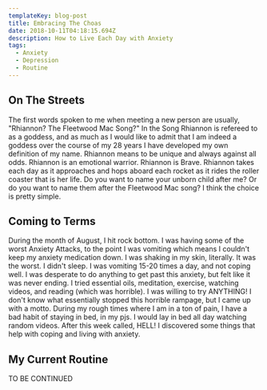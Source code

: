 ```yaml
---
templateKey: blog-post
title: Embracing The Choas
date: 2018-10-11T04:18:15.694Z
description: How to Live Each Day with Anxiety
tags:
  - Anxiety
  - Depression
  - Routine
---
```

## On The Streets

The first words spoken to me when meeting a new person are usually, "Rhiannon? The Fleetwood Mac Song?"  In the Song Rhiannon is refereed to as a goddess, and as much as I would like to admit that I am indeed a goddess over the course of my 28 years I have developed my own definition of my name.  Rhiannon means to be unique and always against all odds. Rhiannon is an emotional warrior.  Rhiannon is Brave.  Rhiannon takes each day as it approaches and hops aboard each rocket as it rides the roller coaster that is her life.  Do you want to name your unborn child after me? Or do you want to name them after the Fleetwood Mac song?  I think the choice is pretty simple. 

## Coming to Terms

During the month of August, I hit rock bottom.  I was having some of the worst Anxiety Attacks, to the point I was vomiting which means I couldn't keep my anxiety medication down.  I was shaking in my skin, literally.  It was the worst. I didn't sleep.  I was vomiting 15-20 times a day, and not coping well.  I was desperate to do anything to get past this anxiety, but felt like it was never ending.  I tried essential oils, meditation, exercise, watching videos, and reading (which was horrible).  I was willing to try ANYTHING!  I don't know what essentially stopped this horrible rampage, but I came up with a motto.  During my rough times where I am in a ton of pain, I have a bad habit of staying in bed, in my pjs.  I would lay in bed all day watching random videos. After this week called, HELL!  I discovered some things that help with coping and living with anxiety.

## My Current Routine

TO BE CONTINUED
